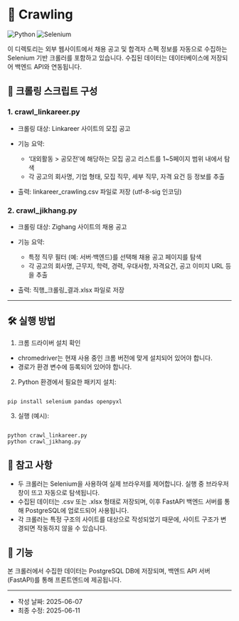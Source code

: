 # 📌 Crawling
![Python](https://img.shields.io/badge/python-3.9%2B-blue)
![Selenium](https://img.shields.io/badge/Selenium-Automation-green?logo=selenium)

이 디렉토리는 외부 웹사이트에서 채용 공고 및 합격자 스펙 정보를 자동으로 수집하는 Selenium 기반 크롤러를 포함하고 있습니다. 수집된 데이터는 데이터베이스에 저장되어 백엔드 API와 연동됩니다. 

## 📁 크롤링 스크립트 구성
### 1. crawl_linkareer.py
- 크롤링 대상: Linkareer 사이트의 모집 공고 

- 기능 요약:
  - ‘대외활동 > 공모전’에 해당하는 모집 공고 리스트를 1~5페이지 범위 내에서 탐색
  - 각 공고의 회사명, 기업 형태, 모집 직무, 세부 직무, 자격 요건 등 정보를 추출
  
- 출력:
  linkareer_crawling.csv 파일로 저장 (utf-8-sig 인코딩)

### 2. crawl_jikhang.py
- 크롤링 대상: Zighang 사이트의 채용 공고

- 기능 요약:
  - 특정 직무 필터 (예: 서버·백엔드)를 선택해 채용 공고 페이지를 탐색
  - 각 공고의 회사명, 근무지, 학력, 경력, 우대사항, 자격요건, 공고 이미지 URL 등을 추출

- 출력:
  직행_크롤링_결과.xlsx 파일로 저장

---
## 🛠 실행 방법

1. 크롬 드라이버 설치 확인
- chromedriver는 현재 사용 중인 크롬 버전에 맞게 설치되어 있어야 합니다.
- 경로가 환경 변수에 등록되어 있어야 합니다.

2. Python 환경에서 필요한 패키지 설치:


<pre><code>
pip install selenium pandas openpyxl
</code></pre>

3. 실행 (예시):
 
<pre><code>
python crawl_linkareer.py
python crawl_jikhang.py
</code></pre>

## 📌 참고 사항
- 두 크롤러는 Selenium을 사용하여 실제 브라우저를 제어합니다. 실행 중 브라우저 창이 뜨고 자동으로 탐색됩니다.
- 수집된 데이터는 .csv 또는 .xlsx 형태로 저장되며, 이후 FastAPI 백엔드 서버를 통해 PostgreSQL에 업로드되어 사용됩니다.
- 각 크롤러는 특정 구조의 사이트를 대상으로 작성되었기 때문에, 사이트 구조가 변경되면 작동하지 않을 수 있습니다.

## 🧩 기능
본 크롤러에서 수집한 데이터는 PostgreSQL DB에 저장되며, 백엔드 API 서버(FastAPI)를 통해 프론트엔드에 제공됩니다.

---
- 작성 날짜: 2025-06-07 
- 최종 수정: 2025-06-11




